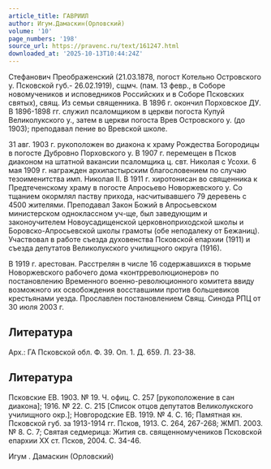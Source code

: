 ```yaml
---
article_title: ГАВРИИЛ
author: Игум.Дамаскин(Орловский)
volume: '10'
page_numbers: '198'
source_url: https://pravenc.ru/text/161247.html
downloaded_at: '2025-10-13T10:44:24Z'
---
```


Стефанович Преображенский (21.03.1878, погост Котельно Островского у. Псковской губ.- 26.02.1919), сщмч. (пам. 13 февр., в Соборе новомучеников и исповедников Российских и в Соборе Псковских святых), свящ. Из семьи священника. В 1896 г. окончил Порховское ДУ. В 1896-1898 гг. служил псаломщиком в церкви погоста Купуй Великолукского у., затем в церкви погоста Врев Островского у. (до 1903); преподавал пение во Вревской школе.

31 авг. 1903 г. рукоположен во диакона к храму Рождества Богородицы в погосте Дубровно Порховского у. В 1907 г. перемещен в Псков диаконом на штатной вакансии псаломщика ц. свт. Николая с Усохи. 6 мая 1909 г. награжден архипастырским благословением по случаю тезоименитства имп. Николая II. В 1911 г. хиротонисан во священника к Предтеченскому храму в погосте Апросьево Новоржевского у. Со тщанием окормлял паству прихода, насчитывавшего 79 деревень с 4500 жителями. Преподавал Закон Божий в Апросьевском министерском одноклассном уч-ще, был заведующим и законоучителем Новоусадищенской церковноприходской школы и Боровско-Апросьевской школы грамоты (обе неподалеку от Бежаниц). Участвовал в работе съезда духовенства Псковской епархии (1911) и съезда депутатов Великолукского училищного округа (1916).

В 1919 г. арестован. Расстрелян в числе 16 содержавшихся в тюрьме Новоржевского рабочего дома «контрреволюционеров» по постановлению Временного военно-революционного комитета ввиду возможного их освобождения восставшими против большевиков крестьянами уезда. Прославлен постановлением Свящ. Синода РПЦ от 30 июля 2003 г.

## Литература

Арх.: ГА Псковской обл. Ф. 39. Оп. 1. Д. 659. Л. 23-38.

## Литература

Псковские ЕВ. 1903. № 19. Ч. офиц. С. 257 [рукоположение в сан диакона]; 1916. № 22. С. 215 [Список отцов депутатов Великолукского училищного окр.]; Новгородские ЕВ. 1919. № 4. С. 16; Памятная кн. Псковской губ. за 1913-1914 гг. Псков, 1913. С. 264, 267-268; ЖМП. 2003. № 8. С. 7; Святая седмерица: Жития св. священномучеников Псковской епархии XX ст. Псков, 2004. С. 34-46.

Игум .  Дамаскин   (Орловский)
